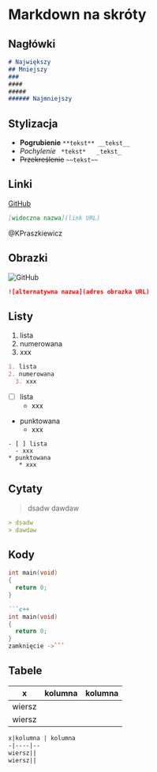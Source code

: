 # Markdown na skróty

## Nagłówki
```md
# Największy
## Mniejszy
### 
####
#####
###### Najmniejszy
```
## Stylizacja
- **Pogrubienie**   ``` **tekst** __tekst__ ```
- *Pochylenie*      ```  *tekst*   _tekst_  ```
- ~~Przekreślenie~~ ``` ~~tekst~~ ```

## Linki
[GitHub](https://github.com/AGH-Narzedzia-Informatyczne/)
```md
[widoczna nazwa](link URL)
```
@KPraszkiewicz

## Obrazki
![GitHub](https://github.com/favicon.ico)
```md
![alternatywna nazwa](adres obrazka URL)
```

## Listy
1. lista
2. numerowana
  3. xxx
```md
1. lista
2. numerowana
  3. xxx
```
- [ ] lista
  - xxx
* punktowana
   * xxx
```
- [ ] lista
  - xxx
* punktowana
   * xxx
```

## Cytaty
> dsadw
> dawdaw
```md
> dsadw
> dawdaw
```

## Kody
```c++
int main(void)
{
  return 0;
}
```
```md
```c++
int main(void)
{
  return 0;
}
zamknięcie ->```
```

## Tabele
x|kolumna | kolumna
-|----|-
wiersz||
wiersz||
```md
x|kolumna | kolumna
-|----|--
wiersz||
wiersz||
```
